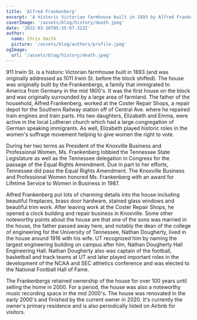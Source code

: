 ```yaml
---
title: 'Alfred Frankenberg'
excerpt: 'A historic Victorian farmhouse built in 1893 by Alfred Frankenberg and family.'
coverImage: '/assets/blog/history/death.jpeg'
date: '2022-03-16T05:35:07.322Z'
author:
  name: Chris Smith
  picture: '/assets/blog/authors/profile.jpeg'
ogImage:
  url: '/assets/blog/history/death.jpeg'
---
```


911 Irwin St. is a historic Victorian farmhouse built in 1893 (and was originally addressed as 1011 Irwin St. before the block shifted). The house was originally built by the Frankenbergs, a family that immigrated to America from Germany in the mid 1800's. It was the first house on the block and was originally surrounded by a large area of farmland. The father of the household, Alfred Frankenberg, worked at the Coster Repair Shops, a repair depot for the Southern Railway station off of Central Ave. where he repaired train engines and train parts. His two daughters, Elizabeth and Emma, were active in the local Lutheran church which had a large congregation of German speaking immigrants. As well, Elizabeth played historic roles in the women's suffrage movement helping to give women the right to vote.

During her two terms as President of the Knoxville Business and Professional Women, Ms. Frankenberg lobbied the Tennessee State Legislature as well as the Tennessee delegation in Congress for the passage of the Equal Rights Amendment. Due in part to her efforts, Tennessee did pass the Equal Rights Amendment. The Knoxville Business and Professional Women honored Ms. Frankenberg with an award for Lifetime Service to Women in Business in 1987. 

Alfred Frankenberg put lots of charming details into the house including beautiful fireplaces, brass door hardware, stained glass windows and beautiful trim work.  After leaving work at the Coster Repair Shops, he opened a clock building and repair business in Knoxville. Some other noteworthy points about the house are that one of the sons was married in the house, the father passed away here, and notably the dean of the college of engineering for the University of Tennessee, Nathan Dougherty, lived in the house around 1916 with his wife. UT recognized him by naming the largest engineering building on campus after him, Nathan Dougherty Hall Engineering Hall. Nathan Dougherty also was captain of the football, basketball and track teams at UT and later played important roles in the development of the NCAA and SEC athletics conference and was elected to the National Football Hall of Fame. 

The Frankenbergs retained ownership of the house for over 100 years until selling the home in 2000. For a period, the house was also a noteworthy music recording space in the mid 2000's. The house was renovated in the early 2000's and finished by the current owner in 2020. It's currently the owner's primary residence and is also periodically listed on Airbnb for visitors.
